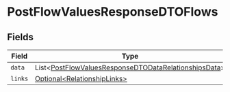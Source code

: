 # PostFlowValuesResponseDTOFlows


## Fields

| Field                                                                                                                              | Type                                                                                                                               | Required                                                                                                                           | Description                                                                                                                        |
| ---------------------------------------------------------------------------------------------------------------------------------- | ---------------------------------------------------------------------------------------------------------------------------------- | ---------------------------------------------------------------------------------------------------------------------------------- | ---------------------------------------------------------------------------------------------------------------------------------- |
| `data`                                                                                                                             | List\<[PostFlowValuesResponseDTODataRelationshipsData](../../models/components/PostFlowValuesResponseDTODataRelationshipsData.md)> | :heavy_minus_sign:                                                                                                                 | N/A                                                                                                                                |
| `links`                                                                                                                            | [Optional\<RelationshipLinks>](../../models/components/RelationshipLinks.md)                                                       | :heavy_minus_sign:                                                                                                                 | N/A                                                                                                                                |